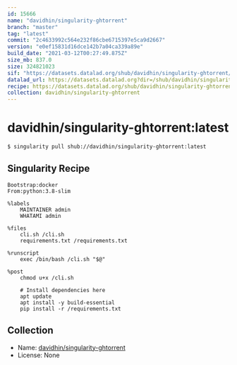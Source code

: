 ```yaml
---
id: 15666
name: "davidhin/singularity-ghtorrent"
branch: "master"
tag: "latest"
commit: "2c4633992c564e232f86cbe6715397e5ca9d2667"
version: "e0ef15831d16dce142b7a04ca339a89e"
build_date: "2021-03-12T00:27:49.875Z"
size_mb: 837.0
size: 324821023
sif: "https://datasets.datalad.org/shub/davidhin/singularity-ghtorrent/latest/2021-03-12-2c463399-e0ef1583/e0ef15831d16dce142b7a04ca339a89e.sif"
datalad_url: https://datasets.datalad.org?dir=/shub/davidhin/singularity-ghtorrent/latest/2021-03-12-2c463399-e0ef1583/
recipe: https://datasets.datalad.org/shub/davidhin/singularity-ghtorrent/latest/2021-03-12-2c463399-e0ef1583/Singularity
collection: davidhin/singularity-ghtorrent
---
```


# davidhin/singularity-ghtorrent:latest

```bash
$ singularity pull shub://davidhin/singularity-ghtorrent:latest
```

## Singularity Recipe

```singularity
Bootstrap:docker
From:python:3.8-slim

%labels
    MAINTAINER admin
    WHATAMI admin

%files
    cli.sh /cli.sh
    requirements.txt /requirements.txt

%runscript
    exec /bin/bash /cli.sh "$@"

%post
    chmod u+x /cli.sh

    # Install dependencies here
    apt update
    apt install -y build-essential
    pip install -r /requirements.txt
```

## Collection

 - Name: [davidhin/singularity-ghtorrent](https://github.com/davidhin/singularity-ghtorrent)
 - License: None

